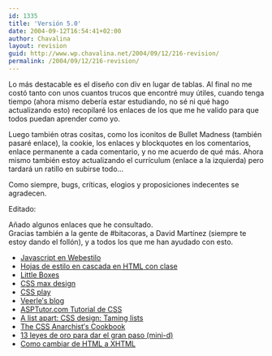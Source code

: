 ```yaml
---
id: 1335
title: 'Versión 5.0'
date: 2004-09-12T16:54:41+02:00
author: Chavalina
layout: revision
guid: http://www.wp.chavalina.net/2004/09/12/216-revision/
permalink: /2004/09/12/216-revision/
---
```

Lo más destacable es el dise&ntilde;o con div en lugar de tablas. Al final no me costó tanto con unos cuantos trucos que encontré muy útiles, cuando tenga tiempo (ahora mismo debería estar estudiando, no sé ni qué hago actualizando esto) recopilaré los enlaces de los que me he valido para que todos puedan aprender como yo.

Luego también otras cositas, como los iconitos de Bullet Madness (también pasaré enlace), la cookie, los enlaces y blockquotes en los comentarios, enlace permanente a cada comentario, y no me acuerdo de qué más. Ahora mismo también estoy actualizando el currículum (enlace a la izquierda) pero tardará un ratillo en subirse todo…

Como siempre, bugs, críticas, elogios y proposiciones indecentes se agradecen.

Editado:  
  
A&ntilde;ado algunos enlaces que he consultado.  
Gracias también a la gente de #bitacoras, a David Martínez (siempre te estoy dando el follón), y a todos los que me han ayudado con esto.

  * <a href="http://www.webestilo.com/javascript/" target="_blank">Javascript en Webestilo</a>
  * <a href="http://html.conclase.net/tutorial/html/5/1" target="_blank">Hojas de estilo en cascada en <acronym title="HyperText Markup Language">HTML</acronym> con clase </a>
  * <a href="http://www.thenoodleincident.com/tutorials/box_lesson/boxes.html" target="_blank">Little Boxes</a> 
  * <a href="http://css.maxdesign.com.au/index.htm" target="_blank">CSS max design </a>
  * <a href="http://www.moronicbajebus.com/playground/cssplay/" target="_blank">CSS play</a> 
  * <a href="http://veerle.duoh.com/" target="_blank">Veerle&prime;s blog </a>
  * <a href="http://www.asptutor.com/css/parte2.asp" target="_blank">ASPTutor.com Tutorial de CSS</a> 
  * <a href="http://www.alistapart.com/articles/taminglists/" target="_blank">A list apart: <acronym title="Cascade Style Sheets">CSS</acronym> design: Taming lists </a>
  * <a href="http://www.oreillynet.com/pub/a/network/2000/07/21/magazine/css_anarchist.html?page=1" target="_blank">The <acronym title="Cascade Style Sheets">CSS</acronym> Anarchist&prime;s Cookbook</a>
  * <a href="http://www.minid.net/archivos/categorias/xhtml/13_leyes_de_oro_para_dar_el_gran_paso.php" target="_blank">13 leyes de oro para dar el gran paso (mini-d)</a> 
  * <a href="http://www.theragingche.com/blog/archive/182/" target="_blank">Como cambiar de <acronym title="HyperText Markup Language">HTML</acronym> a XHTML</a>